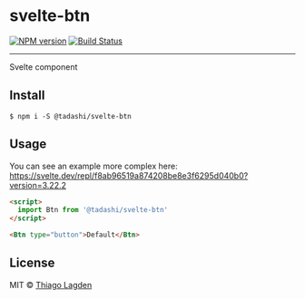 # svelte-btn

[![NPM version][npm-img]][npm]
[![Build Status][ci-img]][ci]


[npm-img]:         https://img.shields.io/npm/v/@tadashi/svelte-btn.svg
[npm]:             https://www.npmjs.com/package/@tadashi/svelte-btn
[ci-img]:          https://travis-ci.org/lagden/svelte-btn.svg
[ci]:              https://travis-ci.org/lagden/svelte-btn

---

Svelte component

## Install

```
$ npm i -S @tadashi/svelte-btn
```


## Usage

You can see an example more complex here: https://svelte.dev/repl/f8ab96519a874208be8e3f6295d040b0?version=3.22.2

```html
<script>
  import Btn from '@tadashi/svelte-btn'
</script>

<Btn type="button">Default</Btn>
```


## License

MIT © [Thiago Lagden](https://github.com/lagden)
